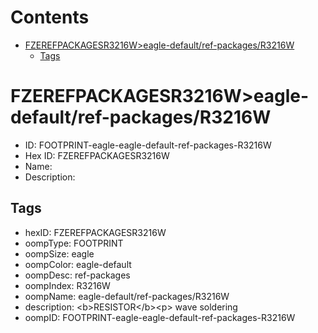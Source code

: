 



Contents
========

* [FZEREFPACKAGESR3216W>eagle-default/ref-packages/R3216W](#fzerefpackagesr3216weagle-defaultref-packagesr3216w)
	* [Tags](#tags)

# FZEREFPACKAGESR3216W>eagle-default/ref-packages/R3216W

- ID: FOOTPRINT-eagle-eagle-default-ref-packages-R3216W
- Hex ID: FZEREFPACKAGESR3216W
- Name: 
- Description: 

## Tags

- hexID: FZEREFPACKAGESR3216W
- oompType: FOOTPRINT
- oompSize: eagle
- oompColor: eagle-default
- oompDesc: ref-packages
- oompIndex: R3216W
- oompName: eagle-default/ref-packages/R3216W
- description: &lt;b&gt;RESISTOR&lt;/b&gt;&lt;p&gt;&#xD;
wave soldering
- oompID: FOOTPRINT-eagle-eagle-default-ref-packages-R3216W
